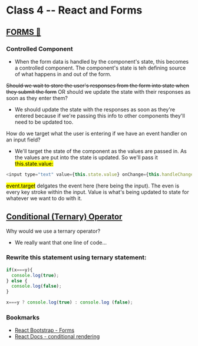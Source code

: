 # Class 4 -- React and Forms

## [FORMS 📄](https://reactjs.org/docs/forms.html)

### Controlled Component

- When the form data is handled by the component's state, this becomes a controlled component. The component's state is teh defining source of what happens in and out of the form.

~~Should we wait to store the user's responses from the form into state when they submit the form~~ OR should we update the state with their responses as soon as they enter them?

- We should update the state with the responses as soon as they're entered because if we're passing this info to other components they'll need to be updated too.

How do we target what the user is entering if we have an event handler on an input field?

- We'll target the state of the component as the values are passed in. As the values are put into the state is updated. So we'll pass it <mark>this.state.value:</mark>

```js
<input type="text" value={this.state.value} onChange={this.handleChange}/>
```

<mark>event.target</mark> delgates the event here (here being the input). The even is every key stroke within the input. Value is what's being updated to state for whatever we want to do with it.

## [Conditional (Ternary) Operator](https://codeburst.io/javascript-the-conditional-ternary-operator-explained-cac7218beeff)

Why would we use a ternary operator?

- We really want that one line of code...

### Rewrite this statement using ternary statement:

```js
if(x===y){
  console.log(true);
} else {
  console.log(false);
}
```

```js
x===y ? console.log(true) : console.log (false);
```

### Bookmarks

- [React Bootstrap - Forms](https://react-bootstrap.github.io/forms/overview/)
- [React Docs - conditional rendering](https://reactjs.org/docs/conditional-rendering.html)